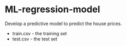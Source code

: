 # ML-regression-model
Develop a predictive model to predict the house prices.

- train.csv - the training set
- test.csv - the test set
